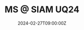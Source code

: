 ---
title: MS @ SIAM UQ24

event: 2024 SIAM Conference on Uncertainty Quantification
event_url: https://www.siam.org/conferences/cm/conference/uq24

location: Savoia Excelsior Palace
address:
  street:
  city: Trieste
  postcode:
  country: Italy

summary: I am organizing a mini-symposium, together with Dr. Nicola Rares Franco, Prof. Mengwu Guo and Prof. Andrea Manzoni, on "Reduced Order Modeling, Learning, UQ, and their Interaction" at the SIAM UQ24 Conference.
#abstract: 'Lorem ipsum dolor sit amet, consectetur adipiscing elit. Duis posuere tellusac convallis placerat. Proin tincidunt magna sed ex sollicitudin condimentum. Sed ac faucibus dolor, scelerisque sollicitudin nisi. Cras purus urna, suscipit quis sapien eu, pulvinar tempor diam.'

# Talk start and end times.
#   End time can optionally be hidden by prefixing the line with `#`.
date: '2024-02-27T09:00:00Z'
date_end: '2024-02-01T16:00:00Z'
all_day: false

# Schedule page publish date (NOT talk date).
publishDate: '2023-10-14T00:00:00Z'

authors: []
tags: []

# Is this a featured talk? (true/false)
featured: false

image:
  caption: ''
  focal_point: Right

links:
  - name: Info
    url: https://www.siam.org/conferences/cm/conference/uq24
url_code: ''
url_pdf: ''
url_slides: ''
url_video: ''

# Markdown Slides (optional).
#   Associate this talk with Markdown slides.
#   Simply enter your slide deck's filename without extension.
#   E.g. `slides = "example-slides"` references `content/slides/example-slides.md`.
#   Otherwise, set `slides = ""`.
slides: ""

# Projects (optional).
#   Associate this post with one or more of your projects.
#   Simply enter your project's folder or file name without extension.
#   E.g. `projects = ["internal-project"]` references `content/project/deep-learning/index.md`.
#   Otherwise, set `projects = []`.
projects: []
---